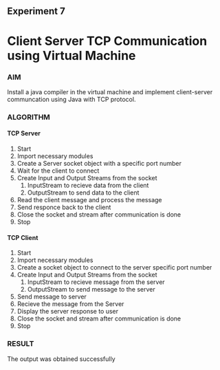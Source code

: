 ## Experiment 7

#  Client Server TCP Communication using Virtual Machine

### AIM

Install a java compiler in the virtual machine and implement client-server communcation using Java with TCP protocol.

### ALGORITHM

#### TCP Server
1. Start
2. Import necessary modules
3. Create a Server socket object with a specific port number
4. Wait for the client to connect
5. Create Input and Output Streams from the socket
    1. InputStream to recieve data from the client
    2. OutputStream to send data to the client
6. Read the client message and process the message
7. Send responce back to the client
8. Close the socket and stream after communication is done
9. Stop


#### TCP Client

1. Start
2. Import necessary modules
3. Create a socket object to connect to the server specific port number
4. Create Input and Output Streams from the socket
    1. InputStream to recieve message from the server
    2. OutputStream to send message to the server
5. Send message to server
6. Recieve the message from the Server
7. Display the server response to user
8. Close the socket and stream after communication is done
9. Stop


### RESULT

The output was obtained successfully